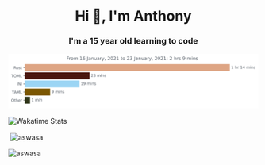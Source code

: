 <h1 align="center">Hi 👋, I'm Anthony</h1>
<h3 align="center">I'm a 15 year old learning to code</h3>


<img src="https://github.com/Aswasa/aswasa/blob/main/images/stat.svg" alt="Avinal WakaTime Activity"/>


![Wakatime Stats](https://github-readme-stats.vercel.app/api/wakatime?username=Aswasa&compat=true&theme=dark)



<p>&nbsp;<img align="center" src="https://github-readme-stats.vercel.app/api?username=aswasa&show_icons=true&theme=dark&locale=en" alt="aswasa" /></p>

<p><img align="center" src="https://github-readme-streak-stats.herokuapp.com/?user=aswasa&theme=dark" alt="aswasa" /></p>

